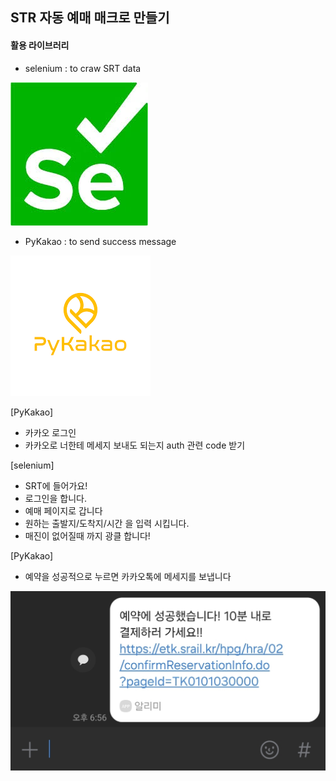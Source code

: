 ## STR 자동 예매 매크로 만들기
#### 활용 라이브러리
- selenium : to craw SRT data
  
![selenium_icon](selenium_icon.png)

- PyKakao : to send success message
  
![PyKakao icon](PyKakao_icon.png)


[PyKakao]
- 카카오 로그인
- 카카오로 너한테 메세지 보내도 되는지 auth 관련 code 받기

[selenium]
- SRT에 들어가요!
- 로그인을 합니다.
- 예매 페이지로 갑니다
- 원하는 출발지/도착지/시간 을 입력 시킵니다.
- 매진이 없어질때 까지 광클 합니다!

[PyKakao]
- 예약을 성공적으로 누르면 카카오톡에 메세지를 보냅니다

![result](result.png)

